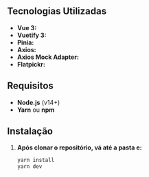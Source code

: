 ## Tecnologias Utilizadas

- **Vue 3:**
- **Vuetify 3:**
- **Pinia:**
- **Axios:**
- **Axios Mock Adapter:**
- **Flatpickr:**

## Requisitos

- **Node.js** (v14+)
- **Yarn** ou **npm**

## Instalação

1. **Após clonar o repositório, vá até a pasta e:**

   ```bash
   yarn install
   yarn dev
